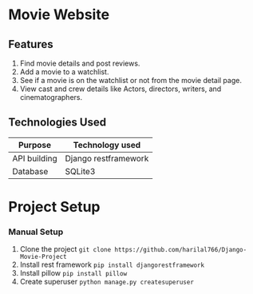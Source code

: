 # Movie Website
## Features
1. Find movie details and post reviews.
2. Add a movie to a watchlist.
3. See if a movie is on the watchlist or not from the movie detail page.
4. View cast and crew details like Actors, directors, writers, and cinematographers.


## Technologies Used
| Purpose           | Technology used       |
|-------------------|-----------------------|
| API building      | Django restframework  |
| Database          | SQLite3               |


# Project Setup
  ### Manual Setup
  1. Clone the project ``` git clone https://github.com/harilal766/Django-Movie-Project ```
  2. Install rest framework ``` pip install djangorestframework ```
  3. Install pillow ``` pip install pillow ```
  4. Create superuser ``` python manage.py createsuperuser ```


